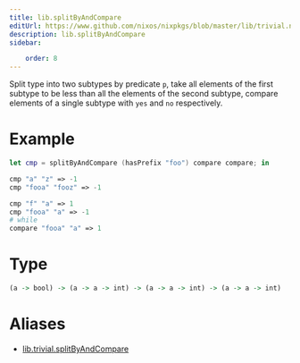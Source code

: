 ```yaml
---
title: lib.splitByAndCompare
editUrl: https://www.github.com/nixos/nixpkgs/blob/master/lib/trivial.nix#L402C5
description: lib.splitByAndCompare
sidebar:

    order: 8
---
```


Split type into two subtypes by predicate `p`, take all elements
of the first subtype to be less than all the elements of the
second subtype, compare elements of a single subtype with `yes`
and `no` respectively.

# Example

```nix
let cmp = splitByAndCompare (hasPrefix "foo") compare compare; in

cmp "a" "z" => -1
cmp "fooa" "fooz" => -1

cmp "f" "a" => 1
cmp "fooa" "a" => -1
# while
compare "fooa" "a" => 1
```

# Type

```haskell
(a -> bool) -> (a -> a -> int) -> (a -> a -> int) -> (a -> a -> int)
```


# Aliases

- [lib.trivial.splitByAndCompare](/nix-doc-comments/reference/lib/trivial/lib-trivial-splitByAndCompare)


